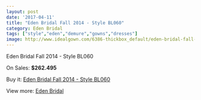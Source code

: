 ```yaml
---
layout: post
date: '2017-04-11'
title: "Eden Bridal Fall 2014 - Style BL060"
category: Eden Bridal
tags: ["style","eden","demure","gowns","dresses"]
image: http://www.idealgown.com/6386-thickbox_default/eden-bridal-fall-2014-style-bl060.jpg
---
```

Eden Bridal Fall 2014 - Style BL060

On Sales: **$262.495**
<a href="https://www.idealgown.com/en/eden-bridal/2801-eden-bridal-fall-2014-style-bl060.html"><amp-img layout="responsive" width="600" height="600" src="//www.idealgown.com/6386-thickbox_default/eden-bridal-fall-2014-style-bl060.jpg" alt="Eden Bridal Fall 2014 - Style BL060 0" /></a>
<a href="https://www.idealgown.com/en/eden-bridal/2801-eden-bridal-fall-2014-style-bl060.html"><amp-img layout="responsive" width="600" height="600" src="//www.idealgown.com/6388-thickbox_default/eden-bridal-fall-2014-style-bl060.jpg" alt="Eden Bridal Fall 2014 - Style BL060 1" /></a>
<a href="https://www.idealgown.com/en/eden-bridal/2801-eden-bridal-fall-2014-style-bl060.html"><amp-img layout="responsive" width="600" height="600" src="//www.idealgown.com/6387-thickbox_default/eden-bridal-fall-2014-style-bl060.jpg" alt="Eden Bridal Fall 2014 - Style BL060 2" /></a>
<a href="https://www.idealgown.com/en/eden-bridal/2801-eden-bridal-fall-2014-style-bl060.html"><amp-img layout="responsive" width="600" height="600" src="//www.idealgown.com/6385-thickbox_default/eden-bridal-fall-2014-style-bl060.jpg" alt="Eden Bridal Fall 2014 - Style BL060 3" /></a>

Buy it: [Eden Bridal Fall 2014 - Style BL060](https://www.idealgown.com/en/eden-bridal/2801-eden-bridal-fall-2014-style-bl060.html "Eden Bridal Fall 2014 - Style BL060")

View more: [Eden Bridal](https://www.idealgown.com/en/34-eden-bridal "Eden Bridal")